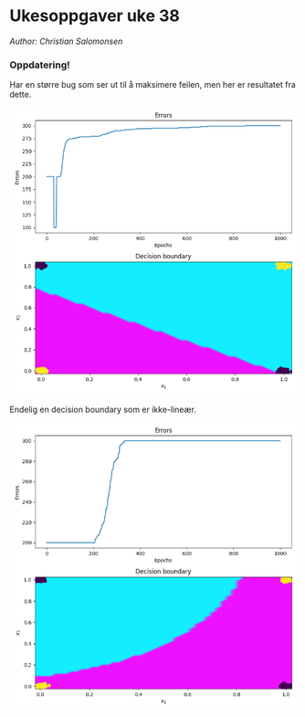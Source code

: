 # Ukesoppgaver uke 38

*Author: Christian Salomonsen*

### Oppdatering!
Har en større bug som ser ut til å maksimere feilen, men her er resultatet fra dette.

![NN](img/NN_bug.png)

Endelig en decision boundary som er ikke-lineær.

![bugbug](img/Finally_nonlinearity.png)